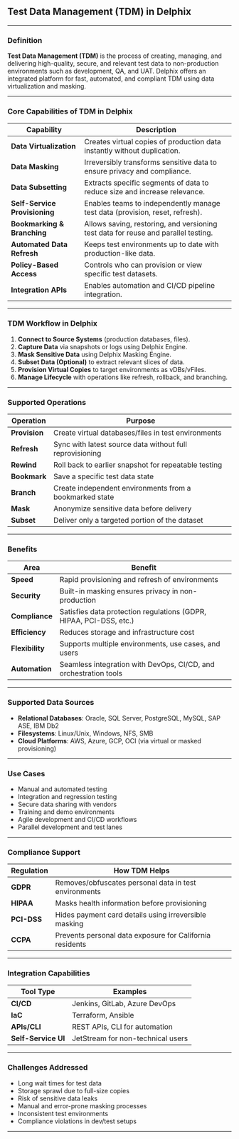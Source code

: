 ## **Test Data Management (TDM)** in Delphix

---

### **Definition**

**Test Data Management (TDM)** is the process of creating, managing, and delivering high-quality, secure, and relevant test data to non-production environments such as development, QA, and UAT. Delphix offers an integrated platform for fast, automated, and compliant TDM using data virtualization and masking.

---

### **Core Capabilities of TDM in Delphix**

| Capability                    | Description                                                                        |
| ----------------------------- | ---------------------------------------------------------------------------------- |
| **Data Virtualization**       | Creates virtual copies of production data instantly without duplication.           |
| **Data Masking**              | Irreversibly transforms sensitive data to ensure privacy and compliance.           |
| **Data Subsetting**           | Extracts specific segments of data to reduce size and increase relevance.          |
| **Self-Service Provisioning** | Enables teams to independently manage test data (provision, reset, refresh).       |
| **Bookmarking & Branching**   | Allows saving, restoring, and versioning test data for reuse and parallel testing. |
| **Automated Data Refresh**    | Keeps test environments up to date with production-like data.                      |
| **Policy-Based Access**       | Controls who can provision or view specific test datasets.                         |
| **Integration APIs**          | Enables automation and CI/CD pipeline integration.                                 |

---

### **TDM Workflow in Delphix**

1. **Connect to Source Systems** (production databases, files).
2. **Capture Data** via snapshots or logs using Delphix Engine.
3. **Mask Sensitive Data** using Delphix Masking Engine.
4. **Subset Data (Optional)** to extract relevant slices of data.
5. **Provision Virtual Copies** to target environments as vDBs/vFiles.
6. **Manage Lifecycle** with operations like refresh, rollback, and branching.

---

### **Supported Operations**

| Operation     | Purpose                                                  |
| ------------- | -------------------------------------------------------- |
| **Provision** | Create virtual databases/files in test environments      |
| **Refresh**   | Sync with latest source data without full reprovisioning |
| **Rewind**    | Roll back to earlier snapshot for repeatable testing     |
| **Bookmark**  | Save a specific test data state                          |
| **Branch**    | Create independent environments from a bookmarked state  |
| **Mask**      | Anonymize sensitive data before delivery                 |
| **Subset**    | Deliver only a targeted portion of the dataset           |

---

### **Benefits**

| Area            | Benefit                                                            |
| --------------- | ------------------------------------------------------------------ |
| **Speed**       | Rapid provisioning and refresh of environments                     |
| **Security**    | Built-in masking ensures privacy in non-production                 |
| **Compliance**  | Satisfies data protection regulations (GDPR, HIPAA, PCI-DSS, etc.) |
| **Efficiency**  | Reduces storage and infrastructure cost                            |
| **Flexibility** | Supports multiple environments, use cases, and users               |
| **Automation**  | Seamless integration with DevOps, CI/CD, and orchestration tools   |

---

### **Supported Data Sources**

* **Relational Databases**: Oracle, SQL Server, PostgreSQL, MySQL, SAP ASE, IBM Db2
* **Filesystems**: Linux/Unix, Windows, NFS, SMB
* **Cloud Platforms**: AWS, Azure, GCP, OCI (via virtual or masked provisioning)

---

### **Use Cases**

* Manual and automated testing
* Integration and regression testing
* Secure data sharing with vendors
* Training and demo environments
* Agile development and CI/CD workflows
* Parallel development and test lanes

---

### **Compliance Support**

| Regulation  | How TDM Helps                                            |
| ----------- | -------------------------------------------------------- |
| **GDPR**    | Removes/obfuscates personal data in test environments    |
| **HIPAA**   | Masks health information before provisioning             |
| **PCI-DSS** | Hides payment card details using irreversible masking    |
| **CCPA**    | Prevents personal data exposure for California residents |

---

### **Integration Capabilities**

| Tool Type           | Examples                          |
| ------------------- | --------------------------------- |
| **CI/CD**           | Jenkins, GitLab, Azure DevOps     |
| **IaC**             | Terraform, Ansible                |
| **APIs/CLI**        | REST APIs, CLI for automation     |
| **Self-Service UI** | JetStream for non-technical users |

---

### **Challenges Addressed**

* Long wait times for test data
* Storage sprawl due to full-size copies
* Risk of sensitive data leaks
* Manual and error-prone masking processes
* Inconsistent test environments
* Compliance violations in dev/test setups

---
